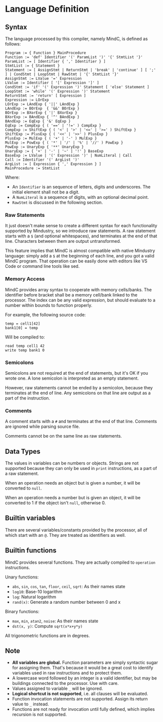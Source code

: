 # Language Definition

## Syntax

The language processed by this compiler, namely MindC, is defined as follows:

```
Program := { Function } MainProcedure
Function := 'def' Identifier '(' ParamList ')' '{' StmtList '}'
ParamList := [ Identifier { ',' Identifier } ]
StmtList := { Statement }
Statement := [ AssignStmt | ReturnStmt | 'break' | 'continue' ] [ ';' ] | CondStmt | LoopStmt | RawStmt | '{' StmtList '}'
AssignStmt := LValue '=' Expression
LValue := Identifier [ '[' Expression ']' ]
CondStmt := 'if' '(' Expression ')' Statement [ 'else' Statement ]
LoopStmt := 'while' '(' Expression ')' Statement
ReturnStmt := 'return' [ Expression ]
Expression := LOrExp
LOrExp := LAndExp { '||' LAndExp }
LAndExp := BOrExp  { '&&' BOrExp }
BOrExp := BXorExp { '|' BXorExp }
BXorExp := BAndExp { '^' BAndExp }
BAndExp := EqExp { '&' EqExp }
EqExp := CompExp { ( '==' | '!=' ) CompExp }
CompExp := ShiftExp { ( '<' | '>' | '<=' | '>=' ) ShiftExp }
ShiftExp := PlusExp { ( '<<' | '>>' ) PlusExp }
PlusExp := MulExp { ( '+' | '-' ) MulExp }
MulExp := PowExp { ( '*' | '/' | '%' | '//' ) PowExp }
PowExp := UnaryExp { '**' UnaryExp }
UnaryExp := { '+' | '-' | '~' | '!' } BaseExp
BaseExp := LValue | '(' Expression ')' | NumLiteral | Call
Call := Identifier '(' ArgList ')'
ArgList := [ Expression { ',' Expression } ]
MainProcedure := StmtList
```

Where:

- An `Identifier` is an sequence of letters, digits and underscores. The initial element shall not be a digit.
- A `NumLiteral` is a sequence of digits, with an optional decimal point.
- `RawStmt` is discussed in the following section.

### Raw Statements

It just doesn't make sense to create a different syntax for each functionality supported by Mindustry, so we introduce raw statements. A raw statement starts with a `$` (and optional whitespaces), and terminates at the end of that line. Characters between them are output untransformed.

This feature implies that MindC is almost compatible with native Mindustry language: simply add a `$` at the beginning of each line, and you got a valid MindC program. That operation can be easily done with editors like VS Code or command line tools like sed.

### Memory Access

MindC provides array syntax to cooperate with memory cells/banks. The identifier before bracket shall be a memory cell/bank linked to the processor. The index can be any valid expression, but should evaluate to a number within bounds to function properly.

For example, the following source code:

```
temp = cell1[42]
bank1[0] = temp
```

Will be compiled to:

```
read temp cell1 42
write temp bank1 0
```

### Semicolons

Semicolons are not required at the end of statements, but it's OK if you wrote one. A lone semicolon is interpreted as an empty statement.

However, raw statements cannot be ended by a semicolon, because they terminates at the end of line. Any semicolons on that line are output as a part of the instruction.

### Comments

A comment starts with a `#` and terminates at the end of that line. Comments are ignored while parsing source file.

Comments cannot be on the same line as raw statements.

## Data Types

The values in variables can be numbers or objects. Strings are not supported because they can only be used in `print` instructions, as a part of a raw statement.

When an operation needs an object but is given a number, it will be converted to `null`.

When an operation needs a number but is given an object, it will be converted to 1 if the object isn't `null`, otherwise 0.

## Builtin variables

There are several variables/constants provided by the processor, all of which start with an `@`. They are treated as identifiers as well.

## Builtin functions

MindC provides several functions. They are actually compiled to `operation` instructions.

Unary functions:

- `abs`, `sin`, `cos`, `tan`, `floor`, `ceil`, `sqrt`: As their names state
- `log10`: Base-10 logarithm
- `log`: Natural logarithm
- `rand(x)`: Generate a random number between 0 and x

Binary functions:

- `max`, `min`, `atan2`, `noise`: As their names state
- `dst(x, y)`: Compute `sqrt(x*x+y*y)`

All trigonometric functions are in degrees.

## Note

- **All variables are global.** Function parameters are simply syntactic sugar for assigning them. That's because it would be a great cost to identify variables used in raw instructions and to protect them.
- A lowercase word followed by an integer is a valid identifier, but may be buildings connected to the processor. Use with care.
- Values assigned to variable `_` will be ignored.
- **Logical shortcut is not supported**, i.e. all clauses will be evaluated.
- Function invocation statements are not supported. Assign its return value to `_` instead.
- Functions are not ready for invocation until fully defined, which implies recursion is not supported.
